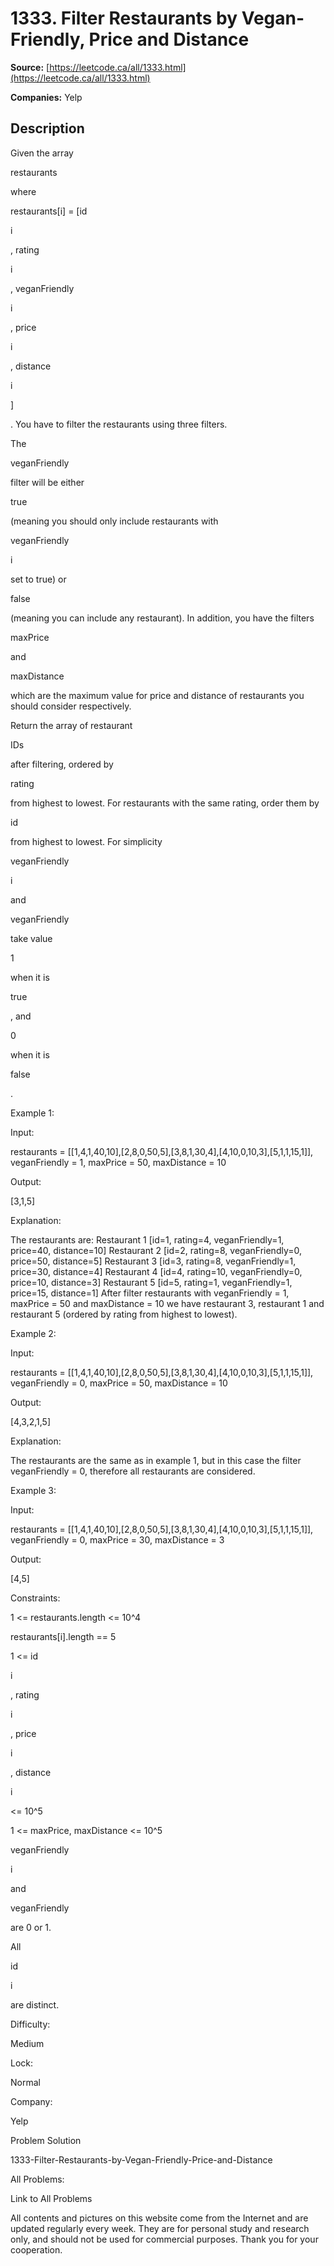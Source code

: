 # 1333. Filter Restaurants by Vegan-Friendly, Price and Distance

**Source:** [https://leetcode.ca/all/1333.html](https://leetcode.ca/all/1333.html)

**Companies:** Yelp

## Description

Given the array

restaurants

where

restaurants[i] = [id

i

,
            rating

i

, veganFriendly

i

, price

i

, distance

i

]

.
            You have to filter the restaurants using three filters.

The

veganFriendly

filter will be either

true

(meaning you
                should only include restaurants with

veganFriendly

i

set to
                true) or

false

(meaning you can include any restaurant). In
                addition, you have the filters

maxPrice

and

maxDistance

which are the maximum value for price and
                distance of restaurants you should consider respectively.

Return the array of restaurant

IDs

after filtering, ordered
                by

rating

from highest to lowest. For restaurants with the same
                rating, order them by

id

from highest to lowest. For
                simplicity

veganFriendly

i

and

veganFriendly

take value

1

when it is

true

, and

0

when it is

false

.

Example 1:

Input:

restaurants = [[1,4,1,40,10],[2,8,0,50,5],[3,8,1,30,4],[4,10,0,10,3],[5,1,1,15,1]], veganFriendly = 1, maxPrice = 50, maxDistance = 10

Output:

[3,1,5]

Explanation:

The restaurants are:
Restaurant 1 [id=1, rating=4, veganFriendly=1, price=40, distance=10]
Restaurant 2 [id=2, rating=8, veganFriendly=0, price=50, distance=5]
Restaurant 3 [id=3, rating=8, veganFriendly=1, price=30, distance=4]
Restaurant 4 [id=4, rating=10, veganFriendly=0, price=10, distance=3]
Restaurant 5 [id=5, rating=1, veganFriendly=1, price=15, distance=1]
After filter restaurants with veganFriendly = 1, maxPrice = 50 and maxDistance = 10 we have restaurant 3, restaurant 1 and restaurant 5 (ordered by rating from highest to lowest).

Example 2:

Input:

restaurants = [[1,4,1,40,10],[2,8,0,50,5],[3,8,1,30,4],[4,10,0,10,3],[5,1,1,15,1]], veganFriendly = 0, maxPrice = 50, maxDistance = 10

Output:

[4,3,2,1,5]

Explanation:

The restaurants are the same as in example 1, but in this case the filter veganFriendly = 0, therefore all restaurants are considered.

Example 3:

Input:

restaurants = [[1,4,1,40,10],[2,8,0,50,5],[3,8,1,30,4],[4,10,0,10,3],[5,1,1,15,1]], veganFriendly = 0, maxPrice = 30, maxDistance = 3

Output:

[4,5]

Constraints:

1 <= restaurants.length <= 10^4

restaurants[i].length == 5

1 <= id

i

, rating

i

, price

i

,
                    distance

i

<= 10^5

1 <= maxPrice, maxDistance <= 10^5

veganFriendly

i

and

veganFriendly

are 0
                    or 1.

All

id

i

are distinct.

Difficulty:

Medium

Lock:

Normal

Company:

Yelp

Problem Solution

1333-Filter-Restaurants-by-Vegan-Friendly-Price-and-Distance

All Problems:

Link to All Problems

All contents and pictures on this website come from the Internet and are updated regularly every week. They are for personal study and research only, and should not be used for commercial purposes. Thank you for your cooperation.

